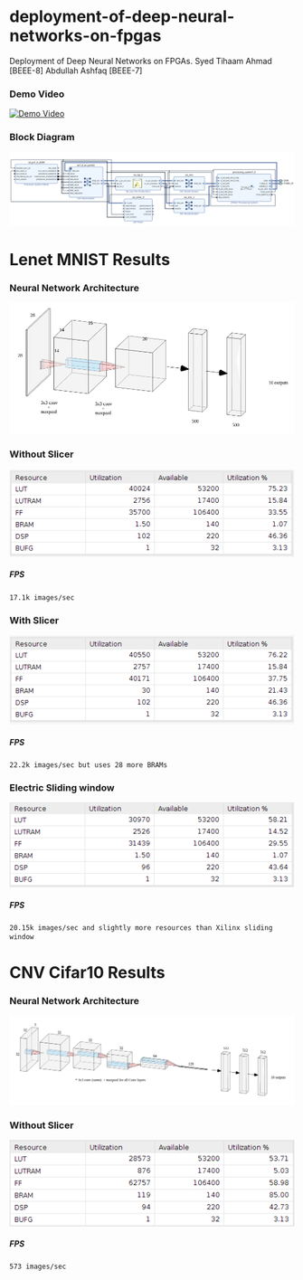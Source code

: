 # deployment-of-deep-neural-networks-on-fpgas
Deployment of Deep Neural Networks on FPGAs. Syed Tihaam Ahmad [BEEE-8]  Abdullah Ashfaq [BEEE-7]

### Demo Video
[![Demo Video](https://img.youtube.com/vi/r0CQHH15nIY/0.jpg)](https://www.youtube.com/watch?v=r0CQHH15nIY)

### Block Diagram
![Block Diagram](/code/Dataflow/media/block_diagram.png)


# Lenet MNIST Results

### Neural Network Architecture
![Resources](/code/Dataflow/media/mnist_lenet/lenet_labelled.png)


### Without Slicer
![Resources](/code/Dataflow/media/mnist_lenet/resources_noSlicer.png)
##### FPS
	17.1k images/sec

### With Slicer
![Resources](/code/Dataflow/media/mnist_lenet/resources.png)
##### FPS
	22.2k images/sec but uses 28 more BRAMs

### Electric Sliding window
![Resources](/code/Dataflow/media/mnist_lenet/electric_slide.png)
##### FPS
	20.15k images/sec and slightly more resources than Xilinx sliding window



# CNV Cifar10 Results

### Neural Network Architecture
![Resources](/code/Dataflow/media/cifar10_cnv/cifar10_cnv.png)


### Without Slicer
![Resources](/code/Dataflow/media/cifar10_cnv/orig_smallest_footprint.png)
##### FPS
	573 images/sec



